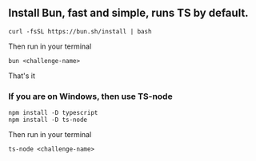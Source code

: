 ## Install Bun, fast and simple, runs TS by default.

```
curl -fsSL https://bun.sh/install | bash
```

Then run in your terminal
```
bun <challenge-name>
```
That's it

### If you are on Windows, then use TS-node

```
npm install -D typescript
npm install -D ts-node
```

Then run in your terminal
```
ts-node <challenge-name>
```
